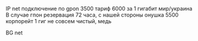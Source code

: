 IP net 
подключение по gpon 3500
тариф 6000 за 1 гигабит мир/украина
В случае гпон резервация 72 часа, с нашей стороны онушка
5500 корпорейт 1 гиг не совсем чистый, медь

BG net 
